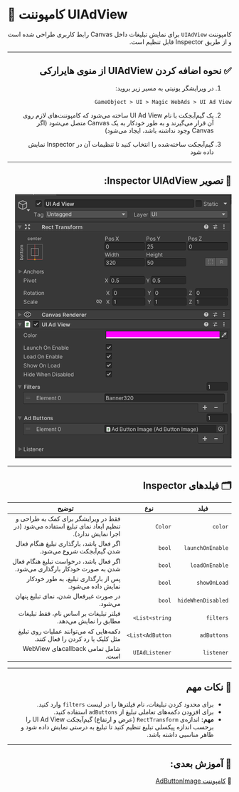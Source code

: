 # 🧠 کامپوننت UIAdView

<div dir="rtl">

کامپوننت `UIAdView` برای نمایش تبلیغات داخل Canvas رابط کاربری طراحی شده است و از طریق Inspector قابل تنظیم است.

---

## ✅ نحوه اضافه کردن UIAdView از منوی هایرارکی

1. در ویرایشگر یونیتی به مسیر زیر بروید:


```
GameObject > UI > Magic WebAds > UI Ad View
```


2. یک گیم‌آبجکت با نام UI Ad View ساخته می‌شود که کامپوننت‌های لازم روی آن قرار می‌گیرند و به طور خودکار به یک Canvas متصل می‌شود (اگر Canvas وجود نداشته باشد، ایجاد می‌شود)


3. گیم‌آبجکت ساخته‌شده را انتخاب کنید تا تنظیمات آن در Inspector نمایش داده شود

---

## 📸 تصویر Inspector UIAdView:

<p dir="rtl">
<img src="../Images/uiadview-inspector.png" alt="UIAdView Inspector">
</p>

---

## 🗂 فیلدهای Inspector

| فیلد           | نوع                | توضیح                                                                                  |
|----------------|--------------------|----------------------------------------------------------------------------------------|
| `color`        | `Color`            | فقط در ویرایشگر برای کمک به طراحی و تنظیم ابعاد نمای تبلیغ استفاده می‌شود (در اجرا نمایش ندارد). |
| `launchOnEnable`| `bool`             | اگر فعال باشد، بارگذاری تبلیغ هنگام فعال شدن گیم‌آبجکت شروع می‌شود.                     |
| `loadOnEnable`  | `bool`             | اگر فعال باشد، درخواست تبلیغ هنگام فعال شدن به صورت خودکار بارگذاری می‌شود.             |
| `showOnLoad`    | `bool`             | پس از بارگذاری تبلیغ، به طور خودکار نمایش داده می‌شود.                               |
| `hideWhenDisabled` | `bool`          | در صورت غیرفعال شدن، نمای تبلیغ پنهان می‌شود.                                         |
| `filters`      | `List<string>`     | فیلتر تبلیغات بر اساس نام، فقط تبلیغات مطابق را نمایش می‌دهد.                        |
| `adButtons`    | `List<AdButton>`   | دکمه‌هایی که می‌توانند عملیات روی تبلیغ مثل کلیک یا رد کردن را فعال کنند.           |
| `listener`     | `UIAdListener`     | شامل تمامی callbackهای WebView است.                                                  |

---

## 📝 نکات مهم

- برای محدود کردن تبلیغات، نام فیلترها را در لیست `filters` وارد کنید.
- برای افزودن دکمه‌های تعاملی تبلیغ از `adButtons` استفاده کنید.
- **مهم:** اندازه‌ی `RectTransform` (عرض و ارتفاع) گیم‌آبجکت UI Ad View را برحسب اندازه پیکسلی تبلیغ تنظیم کنید تا تبلیغ به درستی نمایش داده شود و ظاهر مناسبی داشته باشد.

---

## 🧩 آموزش بعدی:

📄 [کامپوننت AdButtonImage](adbuttonimage.md)
</div>